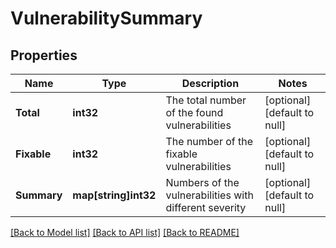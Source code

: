 # VulnerabilitySummary

## Properties
Name | Type | Description | Notes
------------ | ------------- | ------------- | -------------
**Total** | **int32** | The total number of the found vulnerabilities | [optional] [default to null]
**Fixable** | **int32** | The number of the fixable vulnerabilities | [optional] [default to null]
**Summary** | **map[string]int32** | Numbers of the vulnerabilities with different severity | [optional] [default to null]

[[Back to Model list]](../README.md#documentation-for-models) [[Back to API list]](../README.md#documentation-for-api-endpoints) [[Back to README]](../README.md)

